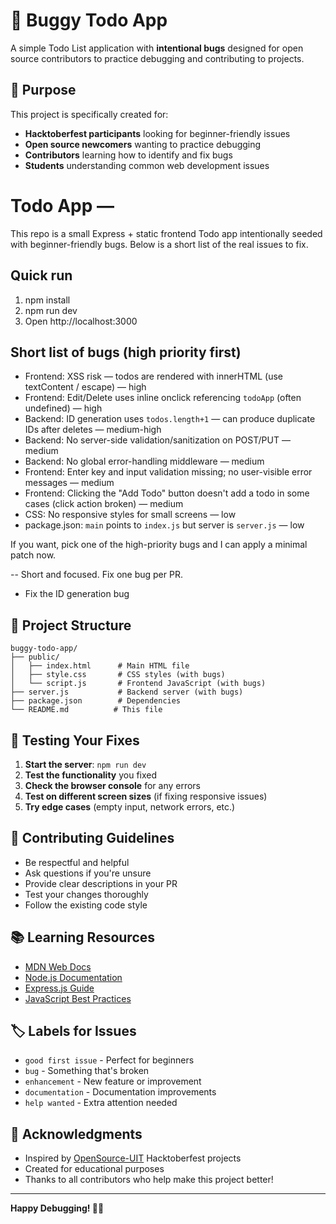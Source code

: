 # 🐛 Buggy Todo App

A simple Todo List application with **intentional bugs** designed for open source contributors to practice debugging and contributing to projects.

## 🎯 Purpose

This project is specifically created for:
- **Hacktoberfest participants** looking for beginner-friendly issues
- **Open source newcomers** wanting to practice debugging
- **Contributors** learning how to identify and fix bugs
- **Students** understanding common web development issues
# Todo App — 

This repo is a small Express + static frontend Todo app intentionally seeded with beginner-friendly bugs. Below is a short list of the real issues to fix.

## Quick run
1. npm install
2. npm run dev
3. Open http://localhost:3000

## Short list of bugs (high priority first)
- Frontend: XSS risk — todos are rendered with innerHTML (use textContent / escape) — high
- Frontend: Edit/Delete uses inline onclick referencing `todoApp` (often undefined) — high
- Backend: ID generation uses `todos.length+1` — can produce duplicate IDs after deletes — medium-high
- Backend: No server-side validation/sanitization on POST/PUT — medium
- Backend: No global error-handling middleware — medium
- Frontend: Enter key and input validation missing; no user-visible error messages — medium
- Frontend: Clicking the "Add Todo" button doesn't add a todo in some cases (click action broken) — medium
- CSS: No responsive styles for small screens — low
- package.json: `main` points to `index.js` but server is `server.js` — low

If you want, pick one of the high-priority bugs and I can apply a minimal patch now.

-- Short and focused. Fix one bug per PR.
- Fix the ID generation bug

## 📝 Project Structure

```
buggy-todo-app/
├── public/
│   ├── index.html      # Main HTML file
│   ├── style.css       # CSS styles (with bugs)
│   └── script.js       # Frontend JavaScript (with bugs)
├── server.js           # Backend server (with bugs)
├── package.json        # Dependencies
└── README.md          # This file
```

## 🧪 Testing Your Fixes

1. **Start the server**: `npm run dev`
2. **Test the functionality** you fixed
3. **Check the browser console** for any errors
4. **Test on different screen sizes** (if fixing responsive issues)
5. **Try edge cases** (empty input, network errors, etc.)

## 🤝 Contributing Guidelines

- Be respectful and helpful
- Ask questions if you're unsure
- Provide clear descriptions in your PR
- Test your changes thoroughly
- Follow the existing code style

## 📚 Learning Resources

- [MDN Web Docs](https://developer.mozilla.org/)
- [Node.js Documentation](https://nodejs.org/docs/)
- [Express.js Guide](https://expressjs.com/)
- [JavaScript Best Practices](https://github.com/airbnb/javascript)

## 🏷️ Labels for Issues

- `good first issue` - Perfect for beginners
- `bug` - Something that's broken
- `enhancement` - New feature or improvement
- `documentation` - Documentation improvements
- `help wanted` - Extra attention needed


## 🙏 Acknowledgments

- Inspired by [OpenSource-UIT](https://github.com/OpenSource-UIT/) Hacktoberfest projects
- Created for educational purposes
- Thanks to all contributors who help make this project better!

---

**Happy Debugging! 🐛✨**
